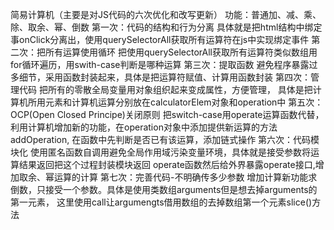 简易计算机（主要是对JS代码的六次优化和改写更新）
功能：普通加、减、乘、除、取余、幂、倒数
第一次：代码的结构和行为分离
具体就是把html结构中绑定事onClick分离出，使用querySelectorAll获取所有运算符在js中实现绑定事件
第二次：把所有运算使用循环
把使用querySelectorAll获取所有运算符类似数组用for循环遍历，用swith-case判断是哪种运算
第三次：提取函数
避免程序暴露过多细节，采用函数封装起来，具体是把运算符赋值、计算用函数封装
第四次：管理代码
把所有的零散全局变量用对象组织起来变成属性，方便管理，
具体是把计算机所用元素和计算机运算分别放在calculatorElem对象和operation中
第五次：OCP(Open Closed Principe)关闭原则
把switch-case用operate运算函数代替，利用计算机增加新的功能，在operation对象中添加提供新运算的方法addOperation,
在函数中先判断是否已有该运算，添加链式操作
第六次：代码模块化
使用匿名函数自调用避免全局作用域污染变量环境，具体就是接受参数将运算结果返回把这个过程封装模块返回
operate函数然后给外界暴露operate接口,增加取余、幂运算的计算
第七次：完善代码-不明确传多少参数
增加计算新功能求倒数，只接受一个参数。具体是使用类数组arguments但是想去掉arguments的第一元素，
这里使用call让argumengts借用数组的去掉数组第一个元素slice()方法